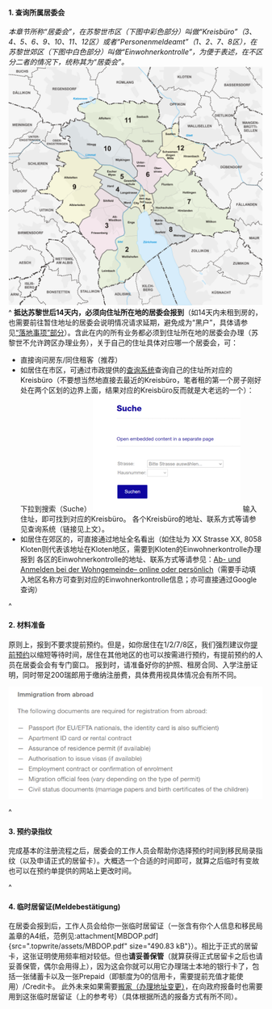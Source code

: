 #### **1. 查询所属居委会**
*本章节所称“居委会”，在苏黎世市区（下图中彩色部分）叫做“Kreisbüro”（3、4、5、6、9、10、11、12区）或者“Personenmeldeamt”（1、2、7、8区），在苏黎世郊区（下图中白色部分）叫做“Einwohnerkontrolle”，为便于表述，在不区分二者的情况下，统称其为“居委会”。*
![](.topwrite/assets/image_1682633334979.png)
^
**抵达苏黎世后14天内，必须向住址所在地的居委会报到**（如14天内未租到房的，也需要前往暂住地址的居委会说明情况请求延期，避免成为“黑户”，具体请参见[“落地事项”部分](<02落地事项.md>)）。含此在内的所有业务都必须到住址所在地的居委会办理（苏黎世不允许跨区办理业务），关于自己的住址具体对应哪一个居委会，可：
* 直接询问房东/同住租客（推荐）
* 如居住在市区，可通过市政提供的[查询系统](<https://www.stadt-zuerich.ch/prd/en/index/bevoelkerungsamt/Contact_Information_and_Opening_Hours/district_office_kreisbuero.html>)查询自己的住址所对应的Kreisbüro（不要想当然地直接去最近的Kreisbüro，笔者租的第一个房子刚好处在两个区划的边界上面，结果对应的Kreisbüro反而就是大老远的一个）：
下拉到搜索（Suche）
![](.topwrite/assets/image_1680724342187.png)
输入住址，即可找到对应的Kreisbüro。
各个Kreisbüro的地址、联系方式等请参见查询系统（链接见上文）。
* 如居住在郊区的，可直接通过地址全名看出（如住址为 XX Strasse XX, 8058 Kloten则代表该地址在Kloten地区，需要到Kloten的Einwohnerkontrolle办理报到
各区的Einwohnerkontrolle的地址、联系方式等请参见：[Ab- und Anmelden bei der Wohngemeinde– online oder persönlich](<https://www.ch.ch/de/wohnen/umzug/ab-und-anmelden-bei-der-wohngemeinde/#bei-der-neuen-gemeinde-anmelden>)（需要手动填入地区名称方可查到对应的Einwohnerkontrolle信息；亦可直接通过Google查询）

^

#### **2. 材料准备**

原则上，报到不要求提前预约。但是，如你居住在1/2/7/8区，我们强烈建议你[提前预约](<https://www.stadt-zuerich.ch/prd/de/index/bevoelkerungsamt/kontakt-oeffnungszeiten/kontakte-und-oeffnungszeiten-pma/terminvereinbarung.html>)以缩短等待时间，居住在其他地区的也可以按需进行预约，有提前预约的人员在居委会会有专门窗口。
报到时，请准备好你的护照、租房合同、入学注册证明，同时带足200瑞郎用于缴纳注册费，具体费用视具体情况会有所不同。

![](.topwrite/assets/image.png)


^

#### **3**. **预约录指纹**

完成基本的注册流程之后，居委会的工作人员会帮助你选择预约时间到移民局录指纹（以及申请正式的居留卡）。大概选一个合适的时间即可，就算之后临时有变故也可以在预约单提供的网站上更改时间。

^

#### **4**. **临时居留证(Meldebestätigung)**

在居委会报到后，工作人员会给你一张临时居留证（一张含有你个人信息和移民局盖章的A4纸，范例见:attachment[MBDOP.pdf]{src=".topwrite/assets/MBDOP.pdf" size="490.83 kB"}）。相比于正式的居留卡，这张证明使用频率相对较低。但也**请妥善保管**（就算获得正式居留卡之后也请妥善保管，偶尔会用得上），因为这会你就可以用它办理瑞士本地的银行卡了，包括一张储蓄卡以及一张Prepaid（即额度为0的信用卡，需要提前充值才能使用）/Credit卡。
此外未来如果需要[搬家（办理地址变更）](<https://www.stadt-zuerich.ch/prd/de/index/bevoelkerungsamt/umziehenmelden/umzug.html>)，在向政府报备时也需要用到这张临时居留证（上的参考号）（具体根据所选的报备方式有所不同）。